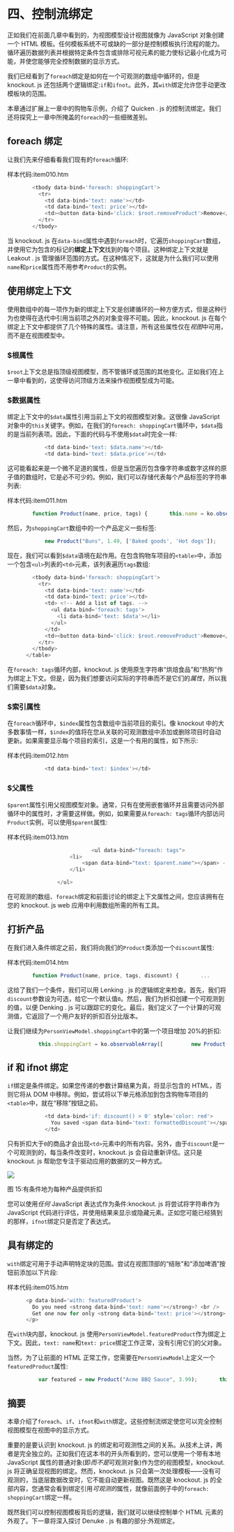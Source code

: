 # 四、控制流绑定

正如我们在前面几章中看到的，为视图模型设计视图就像为 JavaScript 对象创建一个 HTML 模板。任何模板系统不可或缺的一部分是控制模板执行流程的能力。循环遍历数据列表并根据特定条件包含或排除可视元素的能力使标记最小化成为可能，并使您能够完全控制数据的显示方式。

我们已经看到了`foreach`绑定是如何在一个可观测的数组中循环的，但是 knockout. js 还包括两个逻辑绑定:`if`和`ifnot`。此外，其`with`绑定允许您手动更改模板块的范围。

本章通过扩展上一章中的购物车示例，介绍了 Quicken . js 的控制流绑定。我们还将探究上一章中所掩盖的`foreach`的一些细微差别。

## foreach 绑定

让我们先来仔细看看我们现有的`foreach`循环:

样本代码:item010.htm

```js
        <tbody data-bind='foreach: shoppingCart'>
          <tr>
            <td data-bind='text: name'></td>
            <td data-bind='text: price'></td>
            <td><button data-bind='click: $root.removeProduct'>Remove</button></td>
          </tr>
        </tbody>

```

当 knockout. js 在`data-bind`属性中遇到`foreach`时，它遍历`shoppingCart`数组，并使用它为包含的标记的**绑定上下文**找到的每个项目。这种绑定上下文就是 Leakout . js 管理循环范围的方式。在这种情况下，这就是为什么我们可以使用`name`和`price`属性而不用参考`Product`的实例。

## 使用绑定上下文

使用数组中的每一项作为新的绑定上下文是创建循环的一种方便方式，但是这种行为也使得在迭代中引用当前项之外的对象变得不可能。因此，knockout. js 在每个绑定上下文中都提供了几个特殊的属性。请注意，所有这些属性仅在*视图*中可用，而不是在视图模型中。

### $根属性

`$root`上下文总是指顶级视图模型，而不管循环或范围的其他变化。正如我们在上一章中看到的，这使得访问顶级方法来操作视图模型成为可能。

### $数据属性

绑定上下文中的`$data`属性引用当前上下文的视图模型对象。这很像 JavaScript 对象中的`this`关键字。例如，在我们的`foreach: shoppingCart`循环中，`$data`指的是当前列表项。因此，下面的代码与不使用`$data`时完全一样:

```js
            <td data-bind='text: $data.name'></td>
            <td data-bind='text: $data.price'></td>

```

这可能看起来是一个微不足道的属性，但是当您遍历包含像字符串或数字这样的原子值的数组时，它是必不可少的。例如，我们可以存储代表每个产品标签的字符串列表:

样本代码:item011.htm

```js
        function Product(name, price, tags) {       this.name = ko.observable(name);       this.price = ko.observable(price);       tags = typeof(tags) !== 'undefined' ? tags : [];       this.tags = ko.observableArray(tags);     }

```

然后，为`shoppingCart`数组中的一个产品定义一些标签:

```js
            new Product("Buns", 1.49, ['Baked goods', 'Hot dogs']);

```

现在，我们可以看到`$data`语境在起作用。在包含购物车项目的`<table>`中，添加一个包含`<ul>`列表的`<td>`元素，该列表遍历`tags`数组:

```js
        <tbody data-bind='foreach: shoppingCart'>
          <tr>
            <td data-bind='text: name'></td>
            <td data-bind='text: price'></td>
            <td> <!-- Add a list of tags. -->
              <ul data-bind='foreach: tags'>
                <li data-bind='text: $data'></li>
              </ul>
            </td>
            <td><button data-bind='click: $root.removeProduct'>Remove</button></td>
          </tr>
        </tbody>
      </table>

```

在`foreach: tags`循环内部，knockout. js 使用原生字符串“烘焙食品”和“热狗”作为绑定上下文。但是，因为我们想要访问实际的字符串而不是它们的*属性*，所以我们需要`$data`对象。

### $索引属性

在`foreach`循环中，`$index`属性包含数组中当前项目的索引。像 knockout 中的大多数事情一样，`$index`的值将在您从关联的可观测数组中添加或删除项目时自动更新。如果需要显示每个项目的索引，这是一个有用的属性，如下所示:

样本代码:item012.htm

```js
            <td data-bind='text: $index'></td>

```

### $父属性

`$parent`属性引用父视图模型对象。通常，只有在使用嵌套循环并且需要访问外部循环中的属性时，才需要这样做。例如，如果需要从`foreach: tags`循环内部访问`Product`实例，可以使用`$parent`属性:

样本代码:item013.htm

```js
                           <ul data-bind="foreach: tags">
                    <li>
                        <span data-bind="text: $parent.name"></span> - <span data-bind="text: $data"></span>
                    </li>

                </ul>

```

在可观测的数组、`foreach`绑定和前面讨论的绑定上下文属性之间，您应该拥有在您的 knockout. js web 应用中利用数组所需的所有工具。

## 打折产品

在我们进入条件绑定之前，我们将向我们的`Product`类添加一个`discount`属性:

样本代码:item014.htm

```js
        function Product(name, price, tags, discount) {       ...       discount = typeof(discount) !== 'undefined' ? discount : 0;       this.discount = ko.observable(discount);       this.formattedDiscount = ko.computed(function() {         return (this.discount() * 100) + "%";       }, this);     }

```

这给了我们一个条件，我们可以用 Lenking . js 的逻辑绑定来检查。首先，我们将`discount`参数设为可选，给它一个默认值`0`。然后，我们为折扣创建一个可观测到的值，以便 Denking . js 可以跟踪它的变化。最后，我们定义了一个计算的可观测值，它返回了一个用户友好的折扣百分比版本。

让我们继续为`PersonViewModel.shoppingCart`中的第一个项目增加 20%的折扣:

```js
          this.shoppingCart = ko.observableArray([         new Product("Beer", 10.99, null, .20),         new Product("Brats", 7.99),         new Product("Buns", 1.49, ['Baked goods', 'Hot dogs']);       ]);

```

## if 和 ifnot 绑定

`if`绑定是条件绑定。如果您传递的参数计算结果为真，将显示包含的 HTML，否则它将从 DOM 中移除。例如，尝试将以下单元格添加到包含购物车项目的`<table>`中，就在“移除”按钮之前。

```js
            <td data-bind='if: discount() > 0' style='color: red'>
              You saved <span data-bind='text: formattedDiscount'></span>!!!
            </td>

```

只有折扣大于`0`的商品才会出现`<td>`元素中的所有内容。另外，由于`discount`是一个可观测到的，每当条件改变时，knockout. js 会自动重新评估。这只是 knockout. js 帮助您专注于驱动应用的数据的又一种方式。

![](img/image015.png)

图 15:有条件地为每种产品提供折扣

您可以使用*任何* JavaScript 表达式作为条件:knockout. js 将尝试将字符串作为 JavaScript 代码进行评估，并使用结果来显示或隐藏元素。正如您可能已经猜到的那样，`ifnot`绑定只是否定了表达式。

## 具有绑定的

`with`绑定可用于手动声明特定块的范围。尝试在视图顶部的“结账”和“添加啤酒”按钮前添加以下片段:

样本代码:item015.htm

```js
      <p data-bind='with: featuredProduct'>
        Do you need <strong data-bind='text: name'></strong>? <br />
        Get one now for only <strong data-bind='text: price'></strong>.
      </p>

```

在`with`块内部，knockout. js 使用`PersonViewModel.featuredProduct`作为绑定上下文。因此，`text: name`和`text: price`绑定工作正常，没有引用它们的父对象。

当然，为了让前面的 HTML 正常工作，您需要在`PersonViewModel`上定义一个`featuredProduct`属性:

```js
          var featured = new Product("Acme BBQ Sauce", 3.99);       this.featuredProduct = ko.observable(featured);

```

## 摘要

本章介绍了`foreach`、`if`、`ifnot`和`with`绑定。这些控制流绑定使您可以完全控制视图模型在视图中的显示方式。

重要的是要认识到 knockout. js 的绑定和可观测性之间的关系。从技术上讲，两者是完全独立的。正如我们在这本书的开头所看到的，您可以使用一个带有本地 JavaScript 属性的普通对象(即*而不是*可观测对象)作为您的视图模型，knockout. js 将正确呈现视图的绑定。然而，knockout. js 只会第一次处理模板——没有可观测的，当底层数据改变时，它不能自动更新视图。既然这是 knockout. js 的全部内容，您通常会看到绑定引用*可观测的*属性，就像前面例子中的`foreach: shoppingCart`绑定一样。

既然我们可以控制视图模板背后的逻辑，我们就可以继续控制单个 HTML 元素的外观了。下一章将深入探讨 Denuke . js 有趣的部分:外观绑定。